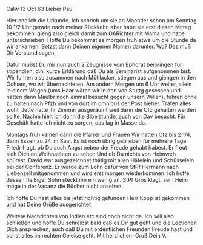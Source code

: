  Calw 13 Oct 63
Lieber Paul

Hier endlich die Urkunde. Ich schrieb um sie an Maentler schon am Sonntag 10 1/2 Uhr gerade nach meiner Rückkehr, aber habe sie erst diesen Mittag bekommen, gieng also gleich damit zum OARichter mit Mama und habe unterschrieben. Hoffe Du bekommst es morgen früh etwa um die Stunde da wir ankamen. Setzst dann Deinen eigenen Namen darunter. Wo? Das muß Dir Verstand sagen.

Dafür mußst Du mir nun auch 2 Zeugnisse vom Ephorat beibringen für stipendien, d.h. kurze Erklärung daß Du als Seminarist aufgenommen bist. 
Wir fuhren also zusammen nach Mühlacker, stiegen aus und giengen in den Ochsen, wo wir übernachteten. Am andern Morgen um 6 Uhr weiter, allein in einem Wagen (ums Haar wären wir in den von Stuttg gesessen und hätten dann Maulbr noch einmal besucht gegen unsern Willen), fuhren ohne zu halten nach Pfzh und von dort im omnibus der Post hieher. Trafen alles wohl. Jette hatte ihr Zimmer ausgeräumt weil darin die Cfz gehalten werden sollte. Nachm hielt ich dann die Bibelstunde, auch von Dav besucht. Für Geschäft hatte ich nicht zu sorgen, das lag in Masse da.

Montags früh kamen dann die Pfarrer und Frauen Wir hatten Cfz bis 2 1/4, dann Essen zu 24 im Saal. Es ist noch übrig geblieben für mehrere Tage. 
Friedr fragt, ob Du auch Angst neben der Freude gehabt habest. Er freut sich Dich an Weihnachten zu sehen Und ob Du nichts von Heimweh spürest. 
David war ausgezeichnet thätig mit allen Häfelein und Schüsselein bei der Conferenz. Er wurde zum Lohn dafür von StPf Hermann nach Liebenzell mitgenommen und wird erst morgen wiederkommen. Ich hoffe, dessen fleißiger Sohn steckt ihn ein wenig an. StPf Gros klagt, sein Heinr möge in der Vacanz die Bücher nicht ansehen.

Ich hoffe Du hast alles bis jetzt richtig gefunden Herr Kopp ist gekommen und hat Deine Grüße ausgerichtet

Weitere Nachrichten von Indien etc sind noch nicht da. Ich will also schließen und hoffe Du schreibst bald daß es Dir gut geht und die Lectionen Dich ansprechen, auch daß Du mit ordentlichen Freunden Freude hast und sonst alles im rechten Geleise geht. Mit herzlichem Gruß
 Dein V.
